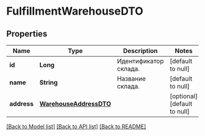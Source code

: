 # FulfillmentWarehouseDTO
## Properties

| Name | Type | Description | Notes |
|------------ | ------------- | ------------- | -------------|
| **id** | **Long** | Идентификатор склада. | [default to null] |
| **name** | **String** | Название склада. | [default to null] |
| **address** | [**WarehouseAddressDTO**](WarehouseAddressDTO.md) |  | [optional] [default to null] |

[[Back to Model list]](../README.md#documentation-for-models) [[Back to API list]](../README.md#documentation-for-api-endpoints) [[Back to README]](../README.md)

